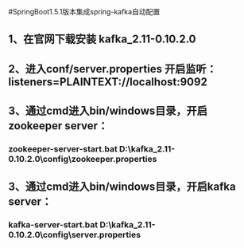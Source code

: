 #SpringBoot1.5.1版本集成spring-kafka自动配置

## 1、在官网下载安装 kafka_2.11-0.10.2.0

## 2、进入conf/server.properties 开启监听：listeners=PLAINTEXT://localhost:9092

## 3、通过cmd进入bin/windows目录，开启zookeeper server：

### zookeeper-server-start.bat D:\kafka_2.11-0.10.2.0\config\zookeeper.properties

## 3、通过cmd进入bin/windows目录，开启kafka server：

### kafka-server-start.bat D:\kafka_2.11-0.10.2.0\config\server.properties
